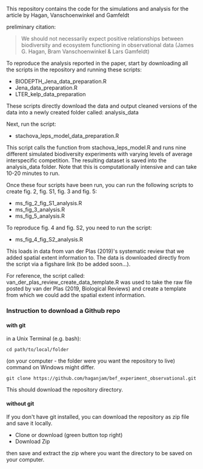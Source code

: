 

This repository contains the code for the simulations and analysis for the article by Hagan, Vanschoenwinkel and Gamfeldt

preliminary citation: 

> We should not necessarily expect positive relationships between biodiversity and ecosystem functioning in observational data (James G. Hagan, Bram Vanschoenwinkel & Lars Gamfeldt)

To reproduce the analysis reported in the paper, start by downloading all the scripts in the repository and running these scripts:

+ BIODEPTH_Jena_data_preparation.R
+ Jena_data_preparation.R
+ LTER_kelp_data_preparation

These scripts directly download the data and output cleaned versions of the data into a newly created folder called: analysis_data

Next, run the script:

+ stachova_leps_model_data_preparation.R

This script calls the function from stachova_leps_model.R and runs nine different simulated biodiversity experiments with varying levels of average interspecific competition. The resulting dataset is saved into the analysis_data folder. Note that this is computationally intensive and can take 10-20 minutes to run.

Once these four scripts have been run, you can run the following scripts to create fig. 2, fig. S1, fig. 3 and fig. 5:

+ ms_fig_2_fig_S1_analysis.R
+ ms_fig_3_analysis.R
+ ms_fig_5_analysis.R

To reproduce fig. 4 and fig. S2, you need to run the script:

+ ms_fig_4_fig_S2_analysis.R

This loads in data from van der Plas (2019)'s systematic review that we added spatial extent information to. The data is downloaded directly from the script via a figshare link (to be added soon...).

For reference, the script called: van_der_plas_review_create_data_template.R was used to take the raw file posted by van der Plas (2019, Biological Reviews) and create a template from which we could add the spatial extent information.


### Instruction to download a Github repo

#### with git

in a Unix Terminal (e.g. bash):

```cd path/to/local/folder``` 

(on your computer - the folder were you want the repository to live) command on Windows might differ. 


```git clone https://github.com/haganjam/bef_experiment_observational.git```

This should download the repository directory. 

#### without git
If you don't have git installed, you can download the repository as zip file and save it locally. 

+ Clone or download (green button top right)
+ Download Zip

then save and extract the zip where you want the directory to be saved on your computer. 
